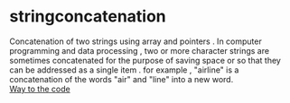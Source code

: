 # stringconcatenation
Concatenation of two strings using array and pointers .
In computer programming and data processing , two or more character strings are sometimes concatenated for the purpose of saving space or so that they can be addressed as a single item . 
for example , "airline" is a concatenation of the words "air" and "line" into a new word.<br/>
[Way to the code](https://github.com/ASTHA193/stringconcatenation/commit/429f17aff834bdc68af00f572d98fbb870765275)
